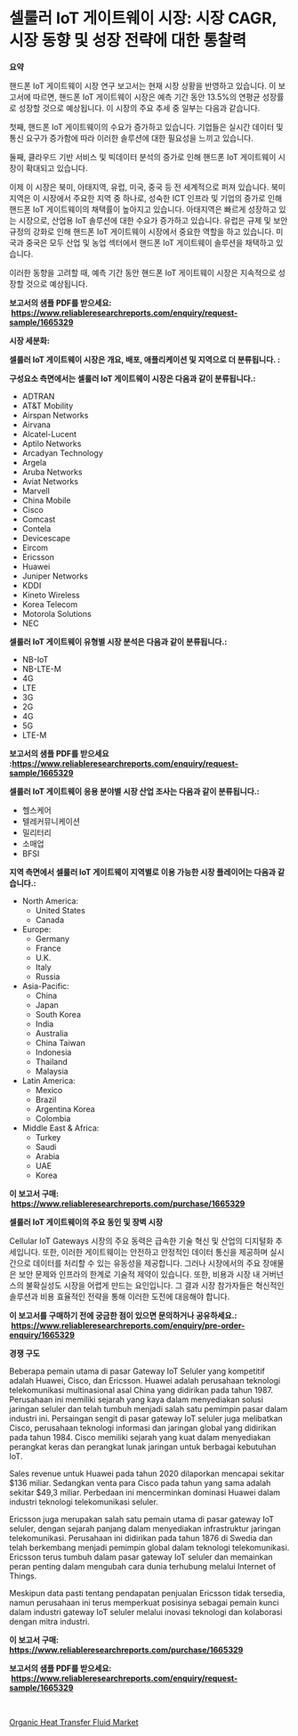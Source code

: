 <p><h1>셀룰러 IoT 게이트웨이 시장: 시장 CAGR, 시장 동향 및 성장 전략에 대한 통찰력</h1></p><p><strong>요약</strong></p>
<p><p>핸드폰 IoT 게이트웨이 시장 연구 보고서는 현재 시장 상황을 반영하고 있습니다. 이 보고서에 따르면, 핸드폰 IoT 게이트웨이 시장은 예측 기간 동안 13.5%의 연평균 성장률로 성장할 것으로 예상됩니다. 이 시장의 주요 추세 중 일부는 다음과 같습니다. </p><p>첫째, 핸드폰 IoT 게이트웨이의 수요가 증가하고 있습니다. 기업들은 실시간 데이터 및 통신 요구가 증가함에 따라 이러한 솔루션에 대한 필요성을 느끼고 있습니다. </p><p>둘째, 클라우드 기반 서비스 및 빅데이터 분석의 증가로 인해 핸드폰 IoT 게이트웨이 시장이 확대되고 있습니다. </p><p>이제 이 시장은 북미, 아태지역, 유럽, 미국, 중국 등 전 세계적으로 퍼져 있습니다. 북미 지역은 이 시장에서 주요한 지역 중 하나로, 성숙한 ICT 인프라 및 기업의 증가로 인해 핸드폰 IoT 게이트웨이의 채택률이 높아지고 있습니다. 아태지역은 빠르게 성장하고 있는 시장으로, 산업용 IoT 솔루션에 대한 수요가 증가하고 있습니다. 유럽은 규제 및 보안 규정의 강화로 인해 핸드폰 IoT 게이트웨이 시장에서 중요한 역할을 하고 있습니다. 미국과 중국은 모두 산업 및 농업 섹터에서 핸드폰 IoT 게이트웨이 솔루션을 채택하고 있습니다. </p><p>이러한 동향을 고려할 때, 예측 기간 동안 핸드폰 IoT 게이트웨이 시장은 지속적으로 성장할 것으로 예상됩니다.</p></p>
<p><strong>보고서의 샘플 PDF를 받으세요: &nbsp;<a href="https://www.reliableresearchreports.com/enquiry/request-sample/1665329">https://www.reliableresearchreports.com/enquiry/request-sample/1665329</a></strong></p>
<p><strong>시장 세분화:</strong></p>
<p><strong> 셀룰러 IoT 게이트웨이 시장은 개요, 배포, 애플리케이션 및 지역으로 더 분류됩니다. :</strong></p>
<p><strong>구성요소 측면에서는 셀룰러 IoT 게이트웨이 시장은 다음과 같이 분류됩니다.:</strong></p>
<p><ul><li>ADTRAN</li><li>AT&T Mobility</li><li>Airspan Networks</li><li>Airvana</li><li>Alcatel-Lucent</li><li>Aptilo Networks</li><li>Arcadyan Technology</li><li>Argela</li><li>Aruba Networks</li><li>Aviat Networks</li><li>Marvell</li><li>China Mobile</li><li>Cisco</li><li>Comcast</li><li>Contela</li><li>Devicescape</li><li>Eircom</li><li>Ericsson</li><li>Huawei</li><li>Juniper Networks</li><li>KDDI</li><li>Kineto Wireless</li><li>Korea Telecom</li><li>Motorola Solutions</li><li>NEC</li></ul></p>
<p><strong> 셀룰러 IoT 게이트웨이 유형별 시장 분석은 다음과 같이 분류됩니다.:</strong></p>
<p><ul><li>NB-IoT</li><li>NB-LTE-M</li><li>4G</li><li>LTE</li><li>3G</li><li>2G</li><li>4G</li><li>5G</li><li>LTE-M</li></ul></p>
<p><strong>보고서의 샘플 PDF를 받으세요 :<a href="https://www.reliableresearchreports.com/enquiry/request-sample/1665329">https://www.reliableresearchreports.com/enquiry/request-sample/1665329</a></strong></p>
<p><strong> 셀룰러 IoT 게이트웨이 응용 분야별 시장 산업 조사는 다음과 같이 분류됩니다.:</strong></p>
<p><ul><li>헬스케어</li><li>텔레커뮤니케이션</li><li>밀리터리</li><li>소매업</li><li>BFSI</li></ul></p>
<p><strong>지역 측면에서 셀룰러 IoT 게이트웨이 지역별로 이용 가능한 시장 플레이어는 다음과 같습니다.:</strong></p>
<p><ul>
    <li>
        North America:
        <ul>
            <li>United States</li>
            <li>Canada</li>
        </ul>
    </li>
    <li>
        Europe:
        <ul>
            <li>Germany</li>
            <li>France</li>
            <li>U.K.</li>
            <li>Italy</li>
            <li>Russia</li>
        </ul>
    </li>
    <li>
        Asia-Pacific:
        <ul>
            <li>China</li>
            <li>Japan</li>
            <li>South Korea</li>
            <li>India</li>
            <li>Australia</li>
            <li>China Taiwan</li>
            <li>Indonesia</li>
            <li>Thailand</li>
            <li>Malaysia</li>
        </ul>
    </li>
    <li>
        Latin America:
        <ul>
            <li>Mexico</li>
            <li>Brazil</li>
            <li>Argentina Korea</li>
            <li>Colombia</li>
        </ul>
    </li>
    <li>
        Middle East & Africa:
        <ul>
            <li>Turkey</li>
            <li>Saudi</li>
            <li>Arabia</li>
            <li>UAE</li>
            <li>Korea</li>
        </ul>
    </li>
    </ul></p>
<p><strong>이 보고서 구매: &nbsp;<a href="https://www.reliableresearchreports.com/purchase/1665329">https://www.reliableresearchreports.com/purchase/1665329</a></strong></p>
<p><strong>셀룰러 IoT 게이트웨이의 주요 동인 및 장벽 시장</strong></p>
<p><p>Cellular IoT Gateways 시장의 주요 동력은 급속한 기술 혁신 및 산업의 디지털화 추세입니다. 또한, 이러한 게이트웨이는 안전하고 안정적인 데이터 통신을 제공하며 실시간으로 데이터를 처리할 수 있는 유동성을 제공합니다. 그러나 시장에서의 주요 장애물은 보안 문제와 인프라의 한계로 기술적 제약이 있습니다. 또한, 비용과 시장 내 거버넌스의 불확실성도 시장을 어렵게 만드는 요인입니다. 그 결과 시장 참가자들은 혁신적인 솔루션과 비용 효율적인 전략을 통해 이러한 도전에 대응해야 합니다.</p></p>
<p><strong>이 보고서를 구매하기 전에 궁금한 점이 있으면 문의하거나 공유하세요.: &nbsp;<a href="https://www.reliableresearchreports.com/enquiry/pre-order-enquiry/1665329">https://www.reliableresearchreports.com/enquiry/pre-order-enquiry/1665329</a></strong></p>
<p><strong>경쟁 구도</strong></p>
<p><p>Beberapa pemain utama di pasar Gateway IoT Seluler yang kompetitif adalah Huawei, Cisco, dan Ericsson. Huawei adalah perusahaan teknologi telekomunikasi multinasional asal China yang didirikan pada tahun 1987. Perusahaan ini memiliki sejarah yang kaya dalam menyediakan solusi jaringan seluler dan telah tumbuh menjadi salah satu pemimpin pasar dalam industri ini. Persaingan sengit di pasar gateway IoT seluler juga melibatkan Cisco, perusahaan teknologi informasi dan jaringan global yang didirikan pada tahun 1984. Cisco memiliki sejarah yang kuat dalam menyediakan perangkat keras dan perangkat lunak jaringan untuk berbagai kebutuhan IoT.</p><p>Sales revenue untuk Huawei pada tahun 2020 dilaporkan mencapai sekitar $136 miliar. Sedangkan venta para Cisco pada tahun yang sama adalah sekitar $49,3 miliar. Perbedaan ini mencerminkan dominasi Huawei dalam industri teknologi telekomunikasi seluler.</p><p>Ericsson juga merupakan salah satu pemain utama di pasar gateway IoT seluler, dengan sejarah panjang dalam menyediakan infrastruktur jaringan telekomunikasi. Perusahaan ini didirikan pada tahun 1876 di Swedia dan telah berkembang menjadi pemimpin global dalam teknologi telekomunikasi. Ericsson terus tumbuh dalam pasar gateway IoT seluler dan memainkan peran penting dalam mengubah cara dunia terhubung melalui Internet of Things.</p><p>Meskipun data pasti tentang pendapatan penjualan Ericsson tidak tersedia, namun perusahaan ini terus memperkuat posisinya sebagai pemain kunci dalam industri gateway IoT seluler melalui inovasi teknologi dan kolaborasi dengan mitra industri.</p></p>
<p><strong>이 보고서 구매: &nbsp; <a href="https://www.reliableresearchreports.com/purchase/1665329">https://www.reliableresearchreports.com/purchase/1665329</a></strong></p>
<p><strong>보고서의 샘플 PDF를 받으세요: &nbsp;<a href="https://www.reliableresearchreports.com/enquiry/request-sample/1665329">https://www.reliableresearchreports.com/enquiry/request-sample/1665329</a></strong><strong></strong></p>
<p>&nbsp;</p>
<p><p><a href="https://noble-drawer-34c.notion.site/Organic-Heat-Transfer-Fluid-Market-Research-Report-Provides-Critical-Insights-that-can-help-Shape-Bu-fd8956b7c0574b0b99fda2b6b7afa3c3">Organic Heat Transfer Fluid Market</a></p></p>